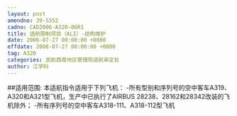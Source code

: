 ```yaml
---
layout: post
amendno: 39-5352
cadno: CAD2006-A320-06R1
title: 适航限制项目（ALI）-结构维护
date: 2006-07-27 00:00:00 +0800
effdate: 2006-07-27 00:00:00 +0800
tag: A320
categories: 民航西南地区管理局适航审定处
author: 江学科
---
```


##适用范围:
本适航指令适用于下列飞机： -所有型别和序列号的空中客车A319、A320和A321型飞机，生产中已执行了AIRBUS 28238、28162和28342改装的飞机除外； -所有序列号的空中客车A318-111、A318-112型飞机

